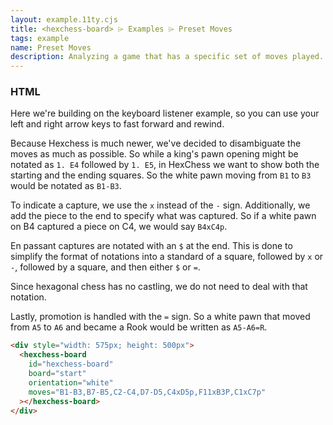 ```yaml
---
layout: example.11ty.cjs
title: <hexchess-board> ⌲ Examples ⌲ Preset Moves
tags: example
name: Preset Moves
description: Analyzing a game that has a specific set of moves played.
---
```


<script>
  document.addEventListener('keydown', (event) => {
    event.preventDefault();
  });
  document.addEventListener('keyup', (event) => {
    event.preventDefault();
    if (event.code === 'KeyF') {
      document.querySelector('hexchess-board').flip();
    } else if (event.code === 'ArrowRight') {
      document.querySelector('hexchess-board').fastForward();
    } else if (event.code === 'ArrowLeft') {
      document.querySelector('hexchess-board').rewind();
    }
  });
  window.onload = () => {
    document.querySelector('hexchess-board').resize();
  };
</script>

<h3>HTML</h3>

Here we're building on the keyboard listener example, so you can use your left and right arrow keys to fast forward and rewind.

Because Hexchess is much newer, we've decided to disambiguate the moves as much as possible. So while a king's pawn opening might be notated as `1. E4` followed by `1. E5`, in HexChess we want to show both the starting and the ending squares. So the white pawn moving from `B1` to `B3` would be notated as `B1-B3`.

To indicate a capture, we use the `x` instead of the `-` sign. Additionally, we add the piece to the end to specify what was captured. So if a white pawn on B4 captured a piece on C4, we would say `B4xC4p`.

En passant captures are notated with an `$` at the end. This is done to simplify the format of notations into a standard of a square, followed by `x` or `-`, followed by a square, and then either `$` or `=`.

Since hexagonal chess has no castling, we do not need to deal with that notation.

Lastly, promotion is handled with the `=` sign. So a white pawn that moved from `A5` to `A6` and became a Rook would be written as `A5-A6=R`.

```html
<div style="width: 575px; height: 500px">
  <hexchess-board
    id="hexchess-board"
    board="start"
    orientation="white"
    moves="B1-B3,B7-B5,C2-C4,D7-D5,C4xD5p,F11xB3P,C1xC7p"
  ></hexchess-board>
</div>
```

<div style="width: 575px; height: 500px">
  <hexchess-board
    id="hexchess-board"
    board="start"
    orientation="white"
    moves="B1-B3,B7-B5,C2-C4,D7-D5,C4xD5p,F11xB3P,C1xC7p"
  ></hexchess-board>
</div>